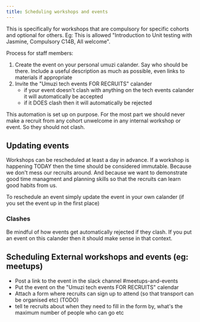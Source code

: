 ```yaml
---
title: Scheduling workshops and events
---
```


This is specifically for workshops that are compulsory for specific cohorts and optional for others. Eg: This is allowed "Introduction to Unit testing with Jasmine, Compulsory C14B, All welcome".

Process for staff members:

1. Create the event on your personal umuzi calander. Say who should be there. Include a useful description as much as possible, even links to materials if appropriate
2. Invite the "Umuzi tech events FOR RECRUITS" calander
   - if your event doesn't clash with anything on the tech events calander it will automatically be accepted
   - if it DOES clash then it will automatically be rejected

This automation is set up on purpose. For the most part we should never make a recruit from any cohort unwelcome in any internal workshop or event. So they should not clash.

## Updating events

Workshops can be rescheduled at least a day in advance. If a workshop is happening TODAY then the time should be considered immutable. Because we don't mess our recruits around. And because we want to demonstrate good time managment and planning skills so that the recruits can learn good habits from us.

To reschedule an event simply update the event in your own calander (if you set the event up in the first place)

### Clashes

Be mindful of how events get automatically rejected if they clash. If you put an event on this calander then it should make sense in that context.

## Scheduling External workshops and events (eg: meetups)

- Post a link to the event in the slack channel #meetups-and-events
- Put the event on the "Umuzi tech events FOR RECRUITS" calendar
- Attach a form where recruits can sign up to attend (so that transport can be organised etc) (TODO)
- tell te recruits about when they need to fill in the form by, what's the maximum number of people who can go etc
